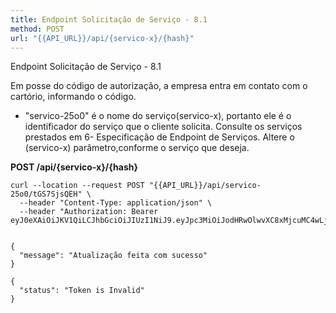 ```yaml
---
title: Endpoint Solicitação de Serviço - 8.1
method: POST
url: "{{API_URL}}/api/{servico-x}/{hash}"
---
```



Endpoint Solicitação de Serviço - 8.1

Em posse do código de autorização, a empresa entra em contato com o cartório, informando o código. 

*   "servico-25o0" é o nome do serviço(servico-x), portanto ele é o identificador do serviço
que o cliente solicita.
Consulte os serviços prestados em 6- Especificação de Endpoint de Serviços.
Altere o (servico-x) parâmetro,conforme o serviço que deseja.

**POST /api/{servico-x}/{hash}**


```request:cURL
curl --location --request POST "{{API_URL}}/api/servico-25o0/tGS7SjsQEH" \
  --header "Content-Type: application/json" \ 
  --header "Authorization: Bearer eyJ0eXAiOiJKV1QiLCJhbGciOiJIUzI1NiJ9.eyJpc3MiOiJodHRwOlwvXC8xMjcuMC4wLjE6ODAwMFwvYXBpXC9hdXRlbnRpY2FjYW8iLCJpYXQiOjE1OTEzNzI2MjksImV4cCI6MTU5MTM3NjIyOSwibmJmIjoxNTkxMzcyNjI5LCJqdGkiOiJjdGJxM3hWODJKWXBkVmJ3Iiwic3ViIjoiNjgyNjI5YWEtZWM1OS00NTg0LWI3NDgtZjQzNWFmOGQzZjE4IiwicHJ2IjoiYzAxMGM4OGUxMWY0MWM0Njc5YTNmMzVlMmQwYWQ3YTVlOWFiOWNkMCJ9.q49pbkhNtk_dBd88r5ygJJl1RtSlYrVHiLAbjeUcs3A"


```


```response:200
{
  "message": "Atualização feita com sucesso"
}
```


```response:401
{
  "status": "Token is Invalid"
}
```